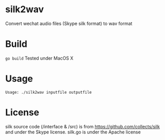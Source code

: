 # silk2wav
Convert wechat audio files (Skype silk format) to wav format

# Build
```go build```
Tested under MacOS X

# Usage
```Usage: ./silk2wav inputfile outputfile```

# License
silk source code (/interface & /src) is from  https://github.com/collects/silk and under the Skype license.
silk.go is under the Apache license

